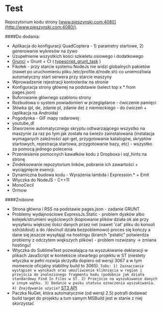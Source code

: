 Test
======
Repozytorium kodu strony [www.pieszynski.com:4080](http://www.pieszynski.com:4080/).

####Do dodania:

* Aplikacja do konfiguracji QuadCoptera - 1) parametry startowe, 2) generowanie wykresów na żywo
* Uzupełnienie wszystkich kości szkieletu osiowego i dodatkowego
* [Grunci](https://github.com/pieszynski/grunci) = Grunt + CI ( [typescript_grunt_task](https://github.com/ribose/dev-grunt-build) )
* Fikołek - przy starcie systemu NodeJs nie widzi globalnych pakietów (nawet po uruchomieniu pliku /etc/profile.d/node.sh) co uniemożliwia automatyczny start serwera przy starcie maszyny
* Wprowadzenie rejestracji kontrolerów na stronie
* Konfiguracja strony głównej na podstawie (select top x * from pages.json)
* Buforowanie głównego szablonu strony
* Rozbudowa o system powiadomień w przeglądarce - ćwiczenie pamięci
* Słówka (pl, de, zdanie pl, zdanie de) z niemieckiego - do ćwiczeń + (aplikacja na Androida)
* Pogodynka - GIF mapy radarowej
* youtube_dl
* Stworzenie automatycznego skryptu odtwarzającego wszystko na maszynie za raz po tym jak została na świeżo zainstalowana (instalacja wymaganych zależności apt-get, przygotowanie katalogów, skryptów startowych, rejestracja startowa, przygotowanie bazy, etc) - wszystko za pomocą jednego polecenia
* Przeniesienie pomocnych kawałków kodu z Dropboxa i sql_hints na stronę
* Zindeksowanie repozytorium linków, pobranie ich zawartości + wyciągnięcie esencji.
* Dynamiczna budowa kodu - Wyrażenia lambda i Expression.* + Emit
* Wtyczka do NodeJS - C++11
* MonoCecil
* Ormow

####Zrobione
* Strona główna i RSS na podstawie pages.json - zadanie GRUNT
* Problemy wydajnościowe ExpressJs.Static - problem dysków albo kolejek/strumieni wyjściowych (kopiowanie plików działa ok ale przy wysyłaniu większej ilości danych przez net (nawet 'cat' pliku do konsoli ssh(stdout) a do /dev/null działa bezpoblemowo) proces się kończy a dane się jeszcze wysyłają) na hostingu (branch "pstatic" potwierdza problemy z odczytem większych plików) - problem rozwizany -> zmiana hostingu!
* Wtyczka do SublimeText pozwalająca na wyszukiwanie deklaracji w plikach JavaScript w kontekście otwartego projektu w ST (niestety wtyczka w pełni rozwija skrzydła dopiero od wersji 3067 a w tym momencie oficjalny stablilny build to 3065). ```ToDo: 1) Zaznaczanie wystąpień w wynikach oraz umożliwienie kliknięcia w region i przejścia do znalezionego fragmentu kodu (podobnie jak działa standardowy Find In Files w ST. 2) Przejście na wyszukiwanie danych w innym wątku. 3) Dodanie w pasku statusu oznaczenia wyszukiwania. 4) Znajdywanie użycia?``` [ST3 API](http://www.sublimetext.com/docs/3/api_reference.html)
* Paczka NuGet, która automatycznie (od wersji 2.5) potrafi dodawać build target do projektu a tum samym MSBuild jest w stanie z niej skorzystać
